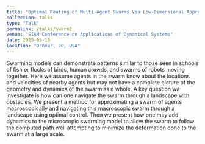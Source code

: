 ```yaml
---
title: "Optimal Routing of Multi-Agent Swarms Via Low-Dimensional Approximation"
collection: talks
type: "Talk"
permalink: /talks/swarm2
venue: "SIAM Conference on Applications of Dynamical Systems"
date: 2025-05-18
location: "Denver, CO, USA"
---
```

Swarming models can demonstrate patterns similar to those seen in schools of fish or flocks of birds, human crowds, and swarms of robots moving together. Here we assume agents in the swarm know about the locations and velocities of nearby agents but may not have a complete picture of the geometry and dynamics of the swarm as a whole. A key question we investigate is how can one navigate the swarm through a landscape with obstacles. We present a method for approximating a swarm of agents macroscopically and navigating this macroscopic swarm through a landscape using optimal control. Then we present how one may add dynamics to the microscopic swarming model to allow the swarm to follow the computed path well attempting to minimize the deformation done to the swarm at a large scale.
